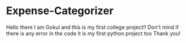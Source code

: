 # Expense-Categorizer
Hello there I am Gokul and this is my first college project!!
Don't mind if there is any error in the code it is my first python project too
Thank you! 
